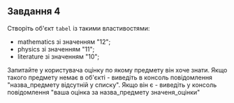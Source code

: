## Завдання 4

Створіть об'єкт `tabel` із такими властивостями:
- mathematics зі значенням "12";
- physics зі значенням "11";
- literature зі значенням "10";

Запитайте у користувача оцінку по якому предмету він хоче знати. Якщо такого
предмету немає в об'єкті - виведіть в консоль повідомлення "назва_предмету відсутній у списку". Якщо він є - виведіть у консоль повідомлення "ваша оцінка за назва_предмету значеня_оцінки"


